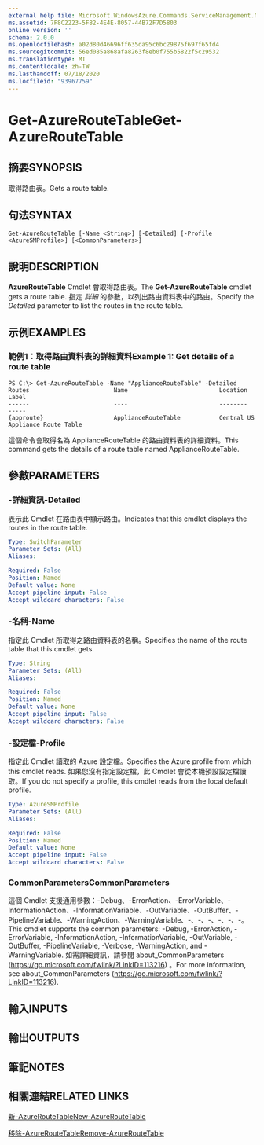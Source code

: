 ```yaml
---
external help file: Microsoft.WindowsAzure.Commands.ServiceManagement.Network.dll-Help.xml
ms.assetid: 7F8C2223-5F82-4E4E-8057-44B72F7D5803
online version: ''
schema: 2.0.0
ms.openlocfilehash: a02d80d46696ff635da95c6bc29875f697f65fd4
ms.sourcegitcommit: 56ed085a868afa8263f8eb0f755b5822f5c29532
ms.translationtype: MT
ms.contentlocale: zh-TW
ms.lasthandoff: 07/18/2020
ms.locfileid: "93967759"
---
```

# <span data-ttu-id="c2b61-101">Get-AzureRouteTable</span><span class="sxs-lookup"><span data-stu-id="c2b61-101">Get-AzureRouteTable</span></span>

## <span data-ttu-id="c2b61-102">摘要</span><span class="sxs-lookup"><span data-stu-id="c2b61-102">SYNOPSIS</span></span>
<span data-ttu-id="c2b61-103">取得路由表。</span><span class="sxs-lookup"><span data-stu-id="c2b61-103">Gets a route table.</span></span>

## <span data-ttu-id="c2b61-104">句法</span><span class="sxs-lookup"><span data-stu-id="c2b61-104">SYNTAX</span></span>

```
Get-AzureRouteTable [-Name <String>] [-Detailed] [-Profile <AzureSMProfile>] [<CommonParameters>]
```

## <span data-ttu-id="c2b61-105">說明</span><span class="sxs-lookup"><span data-stu-id="c2b61-105">DESCRIPTION</span></span>
<span data-ttu-id="c2b61-106">**AzureRouteTable** Cmdlet 會取得路由表。</span><span class="sxs-lookup"><span data-stu-id="c2b61-106">The **Get-AzureRouteTable** cmdlet gets a route table.</span></span>
<span data-ttu-id="c2b61-107">指定 *詳細* 的參數，以列出路由資料表中的路由。</span><span class="sxs-lookup"><span data-stu-id="c2b61-107">Specify the *Detailed* parameter to list the routes in the route table.</span></span>

## <span data-ttu-id="c2b61-108">示例</span><span class="sxs-lookup"><span data-stu-id="c2b61-108">EXAMPLES</span></span>

### <span data-ttu-id="c2b61-109">範例1：取得路由資料表的詳細資料</span><span class="sxs-lookup"><span data-stu-id="c2b61-109">Example 1: Get details of a route table</span></span>
```
PS C:\> Get-AzureRouteTable -Name "ApplianceRouteTable" -Detailed
Routes                        Name                          Location                      Label
------                        ----                          --------                      -----
{approute}                    ApplianceRouteTable           Central US                    Appliance Route Table
```

<span data-ttu-id="c2b61-110">這個命令會取得名為 ApplianceRouteTable 的路由資料表的詳細資料。</span><span class="sxs-lookup"><span data-stu-id="c2b61-110">This command gets the details of a route table named ApplianceRouteTable.</span></span>

## <span data-ttu-id="c2b61-111">參數</span><span class="sxs-lookup"><span data-stu-id="c2b61-111">PARAMETERS</span></span>

### <span data-ttu-id="c2b61-112">-詳細資訊</span><span class="sxs-lookup"><span data-stu-id="c2b61-112">-Detailed</span></span>
<span data-ttu-id="c2b61-113">表示此 Cmdlet 在路由表中顯示路由。</span><span class="sxs-lookup"><span data-stu-id="c2b61-113">Indicates that this cmdlet displays the routes in the route table.</span></span>

```yaml
Type: SwitchParameter
Parameter Sets: (All)
Aliases: 

Required: False
Position: Named
Default value: None
Accept pipeline input: False
Accept wildcard characters: False
```

### <span data-ttu-id="c2b61-114">-名稱</span><span class="sxs-lookup"><span data-stu-id="c2b61-114">-Name</span></span>
<span data-ttu-id="c2b61-115">指定此 Cmdlet 所取得之路由資料表的名稱。</span><span class="sxs-lookup"><span data-stu-id="c2b61-115">Specifies the name of the route table that this cmdlet gets.</span></span>

```yaml
Type: String
Parameter Sets: (All)
Aliases: 

Required: False
Position: Named
Default value: None
Accept pipeline input: False
Accept wildcard characters: False
```

### <span data-ttu-id="c2b61-116">-設定檔</span><span class="sxs-lookup"><span data-stu-id="c2b61-116">-Profile</span></span>
<span data-ttu-id="c2b61-117">指定此 Cmdlet 讀取的 Azure 設定檔。</span><span class="sxs-lookup"><span data-stu-id="c2b61-117">Specifies the Azure profile from which this cmdlet reads.</span></span> <span data-ttu-id="c2b61-118">如果您沒有指定設定檔，此 Cmdlet 會從本機預設設定檔讀取。</span><span class="sxs-lookup"><span data-stu-id="c2b61-118">If you do not specify a profile, this cmdlet reads from the local default profile.</span></span>

```yaml
Type: AzureSMProfile
Parameter Sets: (All)
Aliases: 

Required: False
Position: Named
Default value: None
Accept pipeline input: False
Accept wildcard characters: False
```

### <span data-ttu-id="c2b61-119">CommonParameters</span><span class="sxs-lookup"><span data-stu-id="c2b61-119">CommonParameters</span></span>
<span data-ttu-id="c2b61-120">這個 Cmdlet 支援通用參數：-Debug、-ErrorAction、-ErrorVariable、-InformationAction、-InformationVariable、-OutVariable、-OutBuffer、-PipelineVariable、-WarningAction、-WarningVariable、-、-、-、-、-、-。</span><span class="sxs-lookup"><span data-stu-id="c2b61-120">This cmdlet supports the common parameters: -Debug, -ErrorAction, -ErrorVariable, -InformationAction, -InformationVariable, -OutVariable, -OutBuffer, -PipelineVariable, -Verbose, -WarningAction, and -WarningVariable.</span></span> <span data-ttu-id="c2b61-121">如需詳細資訊，請參閱 about_CommonParameters (https://go.microsoft.com/fwlink/?LinkID=113216) 。</span><span class="sxs-lookup"><span data-stu-id="c2b61-121">For more information, see about_CommonParameters (https://go.microsoft.com/fwlink/?LinkID=113216).</span></span>

## <span data-ttu-id="c2b61-122">輸入</span><span class="sxs-lookup"><span data-stu-id="c2b61-122">INPUTS</span></span>

## <span data-ttu-id="c2b61-123">輸出</span><span class="sxs-lookup"><span data-stu-id="c2b61-123">OUTPUTS</span></span>

## <span data-ttu-id="c2b61-124">筆記</span><span class="sxs-lookup"><span data-stu-id="c2b61-124">NOTES</span></span>

## <span data-ttu-id="c2b61-125">相關連結</span><span class="sxs-lookup"><span data-stu-id="c2b61-125">RELATED LINKS</span></span>

[<span data-ttu-id="c2b61-126">新-AzureRouteTable</span><span class="sxs-lookup"><span data-stu-id="c2b61-126">New-AzureRouteTable</span></span>](./New-AzureRouteTable.md)

[<span data-ttu-id="c2b61-127">移除-AzureRouteTable</span><span class="sxs-lookup"><span data-stu-id="c2b61-127">Remove-AzureRouteTable</span></span>](./Remove-AzureRouteTable.md)


